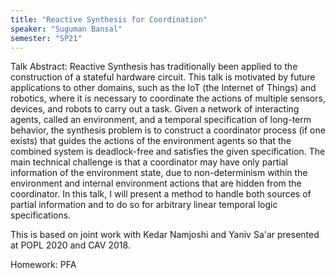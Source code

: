 ```yaml
---
title: "Reactive Synthesis for Coordination"
speaker: "Suguman Bansal"
semester: "SP21"
---
```

Talk Abstract: Reactive Synthesis has traditionally been applied to the construction of a stateful hardware circuit. This talk is motivated by future applications to other domains, such as the IoT (the Internet of Things) and robotics, where it is necessary to coordinate the actions of multiple sensors, devices, and robots to carry out a task. Given a network of interacting agents, called an environment, and a temporal specification of long-term behavior, the synthesis problem is to construct a coordinator process (if one exists) that guides the actions of the environment agents so that the combined system is deadlock-free and satisfies the given specification. The main technical challenge is that a coordinator may have only partial information of the environment state, due to non-determinism within the environment and internal environment actions that are hidden from the coordinator. In this talk, I will present a method to handle both sources of partial information and to do so for arbitrary linear temporal logic specifications.

This is based on joint work with Kedar Namjoshi and Yaniv Sa'ar presented at POPL 2020 and CAV 2018. 

Homework: PFA 